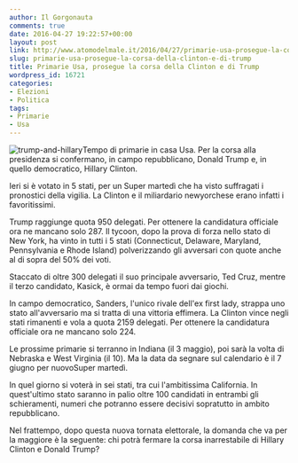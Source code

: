 ```yaml
---
author: Il Gorgonauta
comments: true
date: 2016-04-27 19:22:57+00:00
layout: post
link: http://www.atomodelmale.it/2016/04/27/primarie-usa-prosegue-la-corsa-della-clinton-e-di-trump/
slug: primarie-usa-prosegue-la-corsa-della-clinton-e-di-trump
title: Primarie Usa, prosegue la corsa della Clinton e di Trump
wordpress_id: 16721
categories:
- Elezioni
- Politica
tags:
- Primarie
- Usa
---
```


![trump-and-hillary](http://www.atomodelmale.it/wp-content/uploads/2016/04/trump-and-hillary-300x168.jpg)Tempo di primarie in casa Usa. Per la corsa alla presidenza si confermano, in campo repubblicano, Donald Trump e, in quello democratico, Hillary Clinton.

Ieri si è votato in 5 stati, per un Super martedì che ha visto suffragati i pronostici della vigilia. La Clinton e il miliardario newyorchese erano infatti i favoritissimi.

Trump raggiunge quota 950 delegati. Per ottenere la candidatura officiale ora ne mancano solo 287. Il tycoon, dopo la prova di forza nello stato di New York, ha vinto in tutti i 5 stati (Connecticut, Delaware, Maryland, Pennsylvania e Rhode Island) polverizzando gli avversari con quote anche al di sopra del 50% dei voti.


Staccato di oltre 300 delegati il suo principale avversario, Ted Cruz, mentre il terzo candidato, Kasick, è ormai da tempo fuori dai giochi.

In campo democratico, Sanders, l'unico rivale dell'ex first lady, strappa uno stato all'avversario ma si tratta di una vittoria effimera. La Clinton vince negli stati rimanenti e vola a quota 2159 delegati. Per ottenere la candidatura officiale ora ne mancano solo 224.

Le prossime primarie si terranno in Indiana (il 3 maggio), poi sarà la volta di Nebraska e West Virginia (il 10). Ma la data da segnare sul calendario è il 7 giugno per nuovoSuper martedì.

In quel giorno si voterà in sei stati, tra cui l'ambitissima California. In quest'ultimo stato saranno in palio oltre 100 candidati in entrambi gli schieramenti, numeri che potranno essere decisivi sopratutto in ambito repubblicano.

Nel frattempo, dopo questa nuova tornata elettorale, la domanda che va per la maggiore è la seguente: chi potrà fermare la corsa inarrestabile di Hillary Clinton e Donald Trump?
